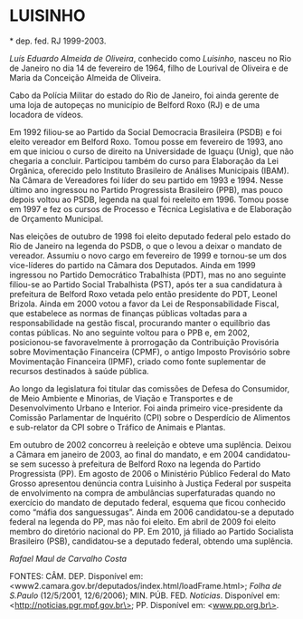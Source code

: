 LUISINHO
========

\* dep. fed. RJ 1999-2003.

*Luís Eduardo Almeida de Oliveira*, conhecido como *Luisinho*, nasceu no
Rio de Janeiro no dia 14 de fevereiro de 1964, filho de Lourival de
Oliveira e de Maria da Conceição Almeida de Oliveira.

Cabo da Polícia Militar do estado do Rio de Janeiro, foi ainda gerente
de uma loja de autopeças no município de Belford Roxo (RJ) e de uma
locadora de vídeos.

Em 1992 filiou-se ao Partido da Social Democracia Brasileira (PSDB) e
foi eleito vereador em Belford Roxo. Tomou posse em fevereiro de 1993,
ano em que iniciou o curso de direito na Universidade de Iguaçu (Unig),
que não chegaria a concluir. Participou também do curso para Elaboração
da Lei Orgânica, oferecido pelo Instituto Brasileiro de Análises
Municipais (IBAM). Na Câmara de Vereadores foi líder do seu partido em
1993 e 1994. Nesse último ano ingressou no Partido Progressista
Brasileiro (PPB), mas pouco depois voltou ao PSDB, legenda na qual foi
reeleito em 1996. Tomou posse em 1997 e fez os cursos de Processo e
Técnica Legislativa e de Elaboração de Orçamento Municipal.

Nas eleições de outubro de 1998 foi eleito deputado federal pelo estado
do Rio de Janeiro na legenda do PSDB, o que o levou a deixar o mandato
de vereador. Assumiu o novo cargo em fevereiro de 1999 e tornou-se um
dos vice-líderes do partido na Câmara dos Deputados. Ainda em 1999
ingressou no Partido Democrático Trabalhista (PDT), mas no ano seguinte
filiou-se ao Partido Social Trabalhista (PST), após ter a sua
candidatura à prefeitura de Belford Roxo vetada pelo então presidente do
PDT, Leonel Brizola. Ainda em 2000 votou a favor da Lei de
Responsabilidade Fiscal, que estabelece as normas de finanças públicas
voltadas para a responsabilidade na gestão fiscal, procurando manter o
equilíbrio das contas públicas. No ano seguinte voltou para o PPB e, em
2002, posicionou-se favoravelmente à prorrogação da Contribuição
Provisória sobre Movimentação Financeira (CPMF), o antigo Imposto
Provisório sobre Movimentação Financeira (IPMF), criado como fonte
suplementar de recursos destinados à saúde pública.

Ao longo da legislatura foi titular das comissões de Defesa do
Consumidor, de Meio Ambiente e Minorias, de Viação e Transportes e de
Desenvolvimento Urbano e Interior. Foi ainda primeiro vice-presidente da
Comissão Parlamentar de Inquérito (CPI) sobre o Desperdício de Alimentos
e sub-relator da CPI sobre o Tráfico de Animais e Plantas.

Em outubro de 2002 concorreu à reeleição e obteve uma suplência. Deixou
a Câmara em janeiro de 2003, ao final do mandato, e em 2004
candidatou-se sem sucesso à prefeitura de Belford Roxo na legenda do
Partido Progressista (PP). Em agosto de 2006 o Ministério Público
Federal do Mato Grosso apresentou denúncia contra Luisinho à Justiça
Federal por suspeita de envolvimento na compra de ambulâncias
superfaturadas quando no exercício do mandato de deputado federal,
esquema que ficou conhecido como “máfia dos sanguessugas”. Ainda em 2006
candidatou-se a deputado federal na legenda do PP, mas não foi eleito.
Em abril de 2009 foi eleito membro do diretório nacional do PP. Em 2010,
já filiado ao Partido Socialista Brasileiro (PSB), candidatou-se a
deputado federal, obtendo uma suplência.

*Rafael Maul de Carvalho Costa*

FONTES: CÂM. DEP. Disponível em:
\<www2.camara.gov.br/deputados/index.html/loadFrame.html\>; *Folha de
S.Paulo* (12/5/2001, 12/6/2006); MIN. PÚB. FED. *Noticias*. Disponível
em: \<http://noticias.pgr.mpf.gov.br\>; PP. Disponível em:
\<www.pp.org.br\>.
